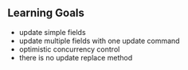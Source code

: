 ## Learning Goals

* update simple fields
* update multiple fields with one update command
* optimistic concurrency control
* there is no update replace method